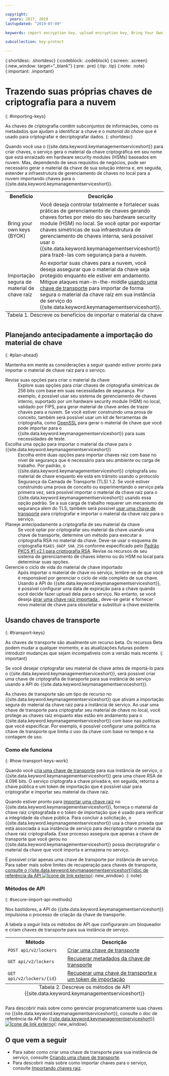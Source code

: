 ```yaml
---

copyright:
  years: 2017, 2019
lastupdated: "2019-07-09"

keywords: import encryption key, upload encryption key, Bring Your Own Key, BYOK, secure import, transport encryption key 

subcollection: key-protect

---
```


{:shortdesc: .shortdesc}
{:codeblock: .codeblock}
{:screen: .screen}
{:new_window: target="_blank"}
{:pre: .pre}
{:tip: .tip}
{:note: .note}
{:important: .important}

# Trazendo suas próprias chaves de criptografia para a nuvem
{: #importing-keys}

As chaves de criptografia contêm subconjuntos de informações, como os metadados que ajudam a identificar a chave e o _material da chave_ que é usado para criptografar e decriptografar dados.
{: shortdesc}

Quando você usa o {{site.data.keyword.keymanagementserviceshort}} para criar chaves, o serviço gera o material da chave criptográfica em seu nome que está enraizado em hardware security modules (HSMs) baseados em nuvem. Mas, dependendo de seus requisitos de negócios, pode ser necessário gerar o material da chave de sua solução interna e, em seguida, estender a infraestrutura de gerenciamento de chaves no local para a nuvem importando chaves para o {{site.data.keyword.keymanagementserviceshort}}.

<table>
  <th>Benefício</th>
  <th>Descrição</th>
  <tr>
    <td>Bring your own keys (BYOK) </td>
    <td>Você deseja controlar totalmente e fortalecer suas práticas de gerenciamento de chaves gerando chaves fortes por meio do seu hardware security module (HSM) no local. Se você optar por exportar chaves simétricas de sua infraestrutura de gerenciamento de chaves interna, será possível usar o {{site.data.keyword.keymanagementserviceshort}} para trazê-las com segurança para a nuvem.</td>
  </tr>
  <tr>
    <td>Importação segura de material de chave raiz</td>
    <td>Ao exportar suas chaves para a nuvem, você deseja assegurar que o material da chave seja protegido enquanto ele estiver em andamento. Mitigue ataques man-in-the-middle <a href="#transport-keys">usando uma chave de transporte</a> para importar de forma segura o material da chave raiz em sua instância de serviço do {{site.data.keyword.keymanagementserviceshort}}.</td>
  </tr>
  <caption style="caption-side:bottom;">Tabela 1. Descreve os benefícios de importar o material da chave</caption>
</table>


## Planejando antecipadamente a importação do material de chave
{: #plan-ahead}

Mantenha em mente as considerações a seguir quando estiver pronto para importar o material de chave raiz para o serviço.

<dl>
  <dt>Revise suas opções para criar o material da chave</dt>
    <dd>Explore suas opções para criar chaves de criptografia simétricas de 256 bits com base em suas necessidades de segurança. Por exemplo, é possível usar seu sistema de gerenciamento de chaves interno, suportado por um hardware security module (HSM) no local, validado por FIPS, para gerar material de chave antes de trazer chaves para a nuvem. Se você estiver construindo uma prova de conceito, também será possível usar um kit de ferramentas de criptografia, como <a href="https://www.openssl.org/" target="_blank">OpenSSL</a> para gerar o material de chave que você pode importar para o {{site.data.keyword.keymanagementserviceshort}} para suas necessidades de teste.</dd>
  <dt>Escolha uma opção para importar o material da chave para o {{site.data.keyword.keymanagementserviceshort}}</dt>
    <dd>Escolha entre duas opções para importar chaves raiz com base no nível de segurança que é necessário para seu ambiente ou carga de trabalho. Por padrão, o {{site.data.keyword.keymanagementserviceshort}} criptografa seu material de chave enquanto ele está em trânsito usando o protocolo Segurança da Camada de Transporte (TLS) 1.2. Se você estiver construindo uma prova de conceito ou experimentando o serviço pela primeira vez, será possível importar o material da chave raiz para o {{site.data.keyword.keymanagementserviceshort}} usando essa opção padrão. Se a sua carga de trabalho requerer um mecanismo de segurança além do TLS, também será possível <a href="#transport-keys">usar uma chave de transporte</a> para criptografar e importar o material da chave raiz para o serviço.</dd>
  <dt>Planeje antecipadamente a criptografia de seu material da chave</dt>
    <dd>Se você optar por criptografar seu material da chave usando uma chave de transporte, determine um método para executar a criptografia RSA no material da chave. Deve-se usar o esquema de criptografia <code>RSAES_OAEP_SHA_256</code> conforme especificado pelo <a href="https://tools.ietf.org/html/rfc3447" target="_blank">Padrão PKCS #1 v2.1 para criptografia RSA</a>. Revise os recursos de seu sistema de gerenciamento de chaves interno ou do HSM no local para determinar suas opções.</dd>
  <dt>Gerencie o ciclo de vida do material de chave importado</dt>
    <dd>Após importar o material de chave no serviço, lembre-se de que você é responsável por gerenciar o ciclo de vida completo de sua chave. Usando a API do {{site.data.keyword.keymanagementserviceshort}}, é possível configurar uma data de expiração para a chave quando você decide fazer upload dela para o serviço. No entanto, se você deseja <a href="/docs/services/key-protect?topic=key-protect-rotate-keys">girar uma chave raiz importada </a>, deve-se gerar e fornecer novo material de chave para obsoletar e substituir a chave existente. </dd>
</dl>

## Usando chaves de transporte
{: #transport-keys}

As chaves de transporte são atualmente um recurso beta. Os recursos Beta podem mudar a qualquer momento, e as atualizações futuras podem introduzir mudanças que sejam incompatíveis com a versão mais recente.
{: important}

Se você desejar criptografar seu material de chave antes de importá-lo para o {{site.data.keyword.keymanagementserviceshort}}, será possível criar uma chave de criptografia de transporte para sua instância de serviço usando a API do {{site.data.keyword.keymanagementserviceshort}}. 

As chaves de transporte são um tipo de recurso no {{site.data.keyword.keymanagementserviceshort}} que ativam a importação segura do material da chave raiz para a instância de serviço. Ao usar uma chave de transporte para criptografar seu material de chave no local, você protege as chaves raiz enquanto elas estão em andamento para o {{site.data.keyword.keymanagementserviceshort}} com base nas políticas que você especificar. Por exemplo, é possível configurar uma política na chave de transporte que limita o uso da chave com base no tempo e na contagem de uso.

### Como ele funciona
{: #how-transport-keys-work}

Quando você [cria uma chave de transporte](/docs/services/key-protect?topic=key-protect-create-transport-keys) para sua instância de serviço, o {{site.data.keyword.keymanagementserviceshort}} gera uma chave RSA de 4.096 bits. O serviço criptografa a chave privada e, em seguida, retorna a chave pública e um token de importação que é possível usar para criptografar e importar seu material da chave raiz. 

Quando estiver pronto para [importar uma chave raiz](/docs/services/key-protect?topic=key-protect-import-root-keys#import-root-key-api) no {{site.data.keyword.keymanagementserviceshort}}, forneça o material da chave raiz criptografada e o token de importação que é usado para verificar a integridade da chave pública. Para concluir a solicitação, o {{site.data.keyword.keymanagementserviceshort}} usa a chave privada que está associada à sua instância de serviço para decriptografar o material da chave raiz criptografada. Esse processo assegura que apenas a chave de transporte que você gerou no {{site.data.keyword.keymanagementserviceshort}} possa decriptografar o material da chave que você importa e armazena no serviço.

É possível criar apenas uma chave de transporte por instância de serviço. Para saber mais sobre limites de recuperação para chaves de transporte, [consulte o {{site.data.keyword.keymanagementserviceshort}}doc de referência da API ![Ícone de link externo](../../../icons/launch-glyph.svg "Ícone de link externo")](https://{DomainName}/apidocs/key-protect){: new_window}.
{: note} 

### Métodos de API
{: #secure-import-api-methods}

Nos bastidores, a API do {{site.data.keyword.keymanagementserviceshort}} impulsiona o processo de criação da chave de transporte.  

A tabela a seguir lista os métodos de API que configuraram um bloqueador e criam chaves de transporte para sua instância de serviço.

<table>
  <tr>
    <th>Método</th>
    <th>Descrição</th>
  </tr>
  <tr>
    <td><code>POST api/v2/lockers</code></td>
    <td><a href="/docs/services/key-protect?topic=key-protect-create-transport-keys">Criar uma chave de transporte</a></td>
  </tr>
  <tr>
    <td><code>GET api/v2/lockers</code></td>
    <td><a href="/docs/services/key-protect?topic=key-protect-create-transport-keys">Recuperar metadados da chave de transporte</a></td>
  </tr>
  <tr>
    <td><code>GET api/v2/lockers/{id}</code></td>
    <td><a href="/docs/services/key-protect?topic=key-protect-import-root-keys">Recuperar uma chave de transporte e um token de importação</a></td>
  </tr>
  <caption style="caption-side:bottom;">Tabela 2. Descreve os métodos de API {{site.data.keyword.keymanagementserviceshort}}</caption>
</table>

Para descobrir mais sobre como gerenciar programaticamente suas chaves no {{site.data.keyword.keymanagementserviceshort}}, consulte o doc de referência da API do [{{site.data.keyword.keymanagementserviceshort}}![Ícone de link externo](../../../icons/launch-glyph.svg "Ícone de link externo")](https://{DomainName}/apidocs/key-protect){: new_window}.

## O que vem a seguir

- Para saber como criar uma chave de transporte para sua instância de serviço, consulte [Criando uma chave de transporte](/docs/services/key-protect?topic=key-protect-create-transport-keys).
- Para descobrir mais sobre como importar chaves para o serviço, consulte [Importando chaves raiz](/docs/services/key-protect?topic=key-protect-import-root-keys). 

